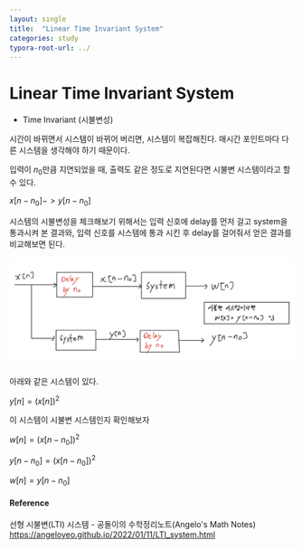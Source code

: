 ```yaml
---
layout: single
title:  "Linear Time Invariant System"
categories: study
typora-root-url: ../
---
```


# Linear Time Invariant System

- Time Invariant (시불변성)

시간이 바뀌면서 시스템이 바뀌어 버리면, 시스템이 복잡해진다. 매시간 포인트마다 다른 시스템을 생각해야 하기 때문이다.

입력이 $n_0$만큼 지연되었을 때, 출력도 같은 정도로 지연된다면 시불변 시스템이라고 할 수 있다.

$x[n-n_0] -> y[n-n_0]$

시스템의 시불변성을 체크해보기 위해서는 입력 신호에 delay를 먼저 걸고 system을 통과시켜 본 결과와, 입력 신호를 시스템에 통과 시킨 후 delay를 걸어줘서 얻은 결과를 비교해보면 된다.

![image-20240627131709109](/images/image-20240627131709109.png)

아래와 같은 시스템이 있다.

$y[n] = (x[n])^2$

이 시스템이 시불변 시스템인지 확인해보자

$w[n] = (x[n-n_0])^2$

$y[n-n_0] = (x[n-n_0])^2$

$w[n] = y[n-n_0]$







#### Reference

선형 시불변(LTI) 시스템 - 공돌이의 수학정리노트(Angelo's Math Notes)
https://angeloyeo.github.io/2022/01/11/LTI_system.html